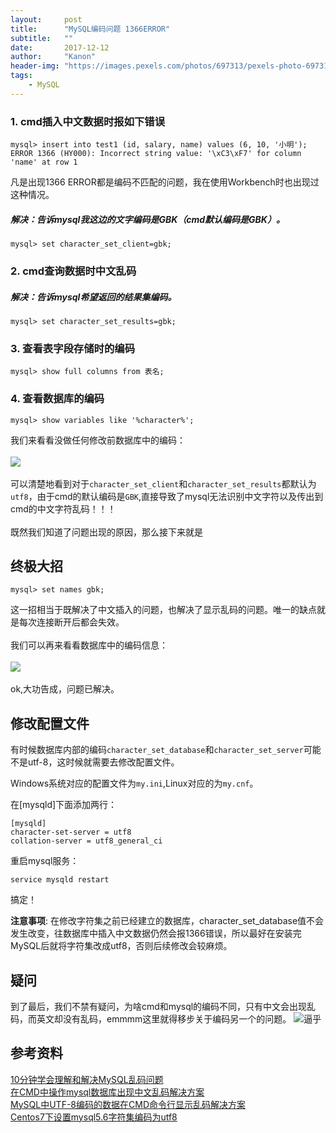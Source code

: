 ```yaml
---
layout:     post
title:      "MySQL编码问题 1366ERROR"
subtitle:   ""
date:       2017-12-12
author:     "Kanon"
header-img: "https://images.pexels.com/photos/697313/pexels-photo-697313.jpeg?w=940&h=650&auto=compress&cs=tinysrgb"
tags:
    - MySQL
---
```


### 1. cmd插入中文数据时报如下错误
```
mysql> insert into test1 (id, salary, name) values (6, 10, '小明');
ERROR 1366 (HY000): Incorrect string value: '\xC3\xF7' for column 'name' at row 1
```
凡是出现1366 ERROR都是编码不匹配的问题，我在使用Workbench时也出现过这种情况。

##### 解决：告诉mysql我这边的文字编码是GBK（cmd默认编码是GBK）。
```
mysql> set character_set_client=gbk;
```

### 2. cmd查询数据时中文乱码
##### 解决：告诉mysql希望返回的结果集编码。
```
mysql> set character_set_results=gbk;
```

### 3. 查看表字段存储时的编码
```
mysql> show full columns from 表名;
```

### 4. 查看数据库的编码
```
mysql> show variables like '%character%';
```
我们来看看没做任何修改前数据库中的编码：<br><br>
![](http://oyrpkn4bk.bkt.clouddn.com/encode2.JPG)<br><br>
可以清楚地看到对于`character_set_client`和`character_set_results`都默认为`utf8`，由于cmd的默认编码是`GBK`,直接导致了mysql无法识别中文字符以及传出到cmd的中文字符乱码！！！<br><br>
既然我们知道了问题出现的原因，那么接下来就是

## 终极大招
```
mysql> set names gbk;
```
这一招相当于既解决了中文插入的问题，也解决了显示乱码的问题。唯一的缺点就是每次连接断开后都会失效。<br><br>
我们可以再来看看数据库中的编码信息：<br><br>
![](http://oyrpkn4bk.bkt.clouddn.com/encode.JPG)<br><br>
ok,大功告成，问题已解决。

## 修改配置文件
有时候数据库内部的编码`character_set_database`和`character_set_server`可能不是utf-8，这时候就需要去修改配置文件。

Windows系统对应的配置文件为`my.ini`,Linux对应的为`my.cnf`。

在[mysqld]下面添加两行：
```
[mysqld]
character-set-server = utf8
collation-server = utf8_general_ci
```

重启mysql服务：
```
service mysqld restart
```

搞定！

**注意事项**: 在修改字符集之前已经建立的数据库，character_set_database值不会发生改变，往数据库中插入中文数据仍然会报1366错误，所以最好在安装完MySQL后就将字符集改成utf8，否则后续修改会较麻烦。

## 疑问
到了最后，我们不禁有疑问，为啥cmd和mysql的编码不同，只有中文会出现乱码，而英文却没有乱码，emmmm这里就得移步关于编码另一个的问题。
![逼乎](https://www.zhihu.com/question/38500793?sort=created)

## 参考资料
[10分钟学会理解和解决MySQL乱码问题](http://cenalulu.github.io/mysql/mysql-mojibake/)  
[在CMD中操作mysql数据库出现中文乱码解决方案](http://blog.csdn.net/jq_ak47/article/details/55261124)  
[MySQL中UTF-8编码的数据在CMD命令行显示乱码解决方案](http://blog.csdn.net/dunylin/article/details/54947865)  
[Centos7下设置mysql5.6字符集编码为utf8](https://jingyan.baidu.com/article/86112f1398c70827379787f8.html)
